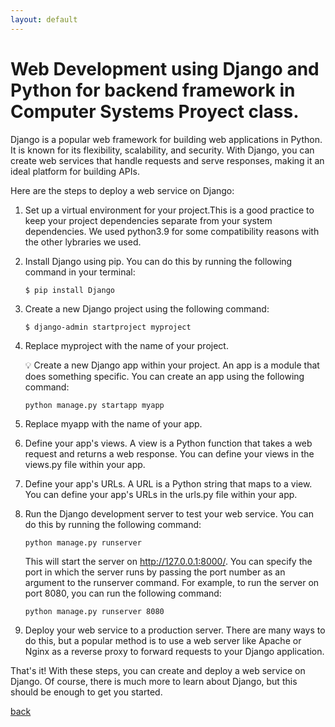 ```yaml
---
layout: default
---
```


# Web Development using Django and Python for backend framework in Computer Systems Proyect class.

Django is a popular web framework for building web applications in Python. It is known for its flexibility, scalability, and security. With Django, you can create web services that handle requests and serve responses, making it an ideal platform for building APIs.

Here are the steps to deploy a web service on Django:

1. Set up a virtual environment for your project.This is a good practice to keep your project dependencies separate from your system dependencies. We used python3.9 for some compatibility reasons with the other lybraries we used.

2. Install Django using pip. You can do this by running the following command in your terminal:

    ```$ pip install Django```

3. Create a new Django project using the following command:

    ```$ django-admin startproject myproject```

3. Replace myproject with the name of your project.

    :bulb: Create a new Django app within your project. An app is a module that does something specific. You can create an app using the following command:

    ```python manage.py startapp myapp```

4. Replace myapp with the name of your app.

5. Define your app's views. A view is a Python function that takes a web request and returns a web response. You can define your views in the views.py file within your app.

6. Define your app's URLs. A URL is a Python string that maps to a view. You can define your app's URLs in the urls.py file within your app.

7.  Run the Django development server to test your web service. You can do this by running the following command:

    ```python manage.py runserver```

    This will start the server on http://127.0.0.1:8000/.
    You can specify the port in which the server runs by passing the port number as an argument to the runserver command. For example, to run the server on port 8080, you can run the following command:

     ```python manage.py runserver 8080```


8. Deploy your web service to a production server. There are many ways to do this, but a popular method is to use a web server like Apache or Nginx as a reverse proxy to forward requests to your Django application.

That's it! With these steps, you can create and deploy a web service on Django. Of course, there is much more to learn about Django, but this should be enough to get you started.

[back](./)

